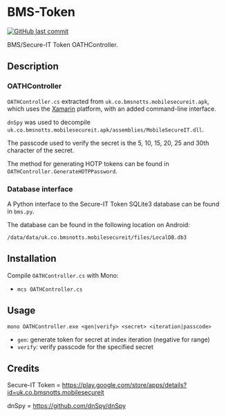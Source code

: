 # BMS-Token

[![GitHub last commit](https://img.shields.io/github/last-commit/Zedeldi/BMS-Token?style=flat-square)](https://github.com/Zedeldi/BMS-Token/commits)

BMS/Secure-IT Token OATHController.

## Description

### OATHController

`OATHController.cs` extracted from `uk.co.bmsnotts.mobilesecureit.apk`, which uses the [Xamarin](https://dotnet.microsoft.com/en-us/apps/xamarin) platform, with an added command-line interface.

`dnSpy` was used to decompile `uk.co.bmsnotts.mobilesecureit.apk/assemblies/MobileSecureIT.dll`.

The passcode used to verify the secret is the 5, 10, 15, 20, 25 and 30th character of the secret.

The method for generating HOTP tokens can be found in `OATHController.GenerateHOTPPassword`.

### Database interface

A Python interface to the Secure-IT Token SQLite3 database can be found in `bms.py`.

The database can be found in the following location on Android:

`/data/data/uk.co.bmsnotts.mobilesecureit/files/LocalDB.db3`

## Installation

Compile `OATHController.cs` with Mono:
  - `mcs OATHController.cs`

## Usage

`mono OATHController.exe <gen|verify> <secret> <iteration|passcode>`
- `gen`: generate token for secret at index iteration (negative for range)
- `verify`: verify passcode for the specified secret

## Credits

Secure-IT Token = <https://play.google.com/store/apps/details?id=uk.co.bmsnotts.mobilesecureit>

dnSpy = <https://github.com/dnSpy/dnSpy>
